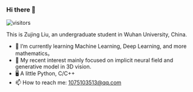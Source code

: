 ### Hi there 👋
![visitors](https://visitor-badge.glitch.me/badge?page_id=https://github.com/liuxiaozhu01&left_color=red&right_color=green)

This is Zujing Liu, an undergraduate student in Wuhan University, China.

- 🌱 I’m currently learning Machine Learning, Deep Learning, and more mathematics。
- 🔭 My recent interest mainly focused on implicit neural field and generative model in 3D vision.
- 🖥️ A little Python, C/C++
- 📫 How to reach me: <1075103513@qq.com>


<!--
**liuxiaozhu01/liuxiaozhu01** is a ✨ _special_ ✨ repository because its `README.md` (this file) appears on your GitHub profile.

Here are some ideas to get you started:

- 🔭 I’m currently working on ...
- 🌱 I’m currently learning ...
- 👯 I’m looking to collaborate on ...
- 🤔 I’m looking for help with ...
- 💬 Ask me about ...
- 📫 How to reach me: ...
- 😄 Pronouns: ...
- ⚡ Fun fact: ...
-->
